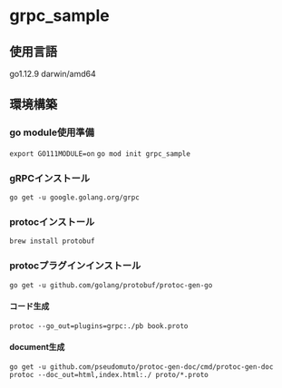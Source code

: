 # grpc_sample

## 使用言語
go1.12.9 darwin/amd64

## 環境構築
### go module使用準備
```export GO111MODULE=on```
```go mod init grpc_sample```

### gRPCインストール
```go get -u google.golang.org/grpc```

### protocインストール
```brew install protobuf```

### protocプラグインインストール
```go get -u github.com/golang/protobuf/protoc-gen-go```

#### コード生成　　
```protoc --go_out=plugins=grpc:./pb book.proto```

#### document生成
```go get -u github.com/pseudomuto/protoc-gen-doc/cmd/protoc-gen-doc```
```protoc --doc_out=html,index.html:./ proto/*.proto```

